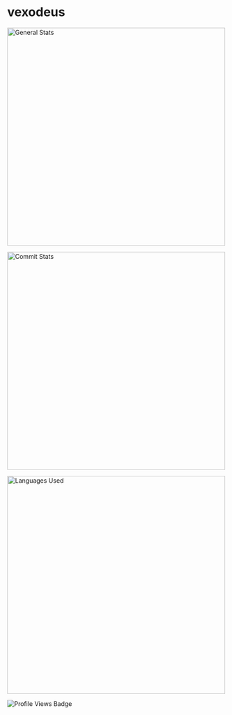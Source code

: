 # vexodeus
<p align="left">
	<img alt="General Stats" width="500" 
	src="https://github-readme-stats.vercel.app/api?username=vexodeus&theme=material-palenight&hide_border=true&count_private=true"/>
  </p>
  <p align="left">
	<img alt="Commit Stats" width="500"
	src="https://github-readme-streak-stats.herokuapp.com/?user=vexodeus&theme=material-palenight&hide_border=true"/>
</p>
<p align="left">
<img alt="Languages Used" width="500"
	src="https://github-readme-stats.vercel.app/api/top-langs/?username=vexodeus&theme=material-palenight&hide_border=true&include_all_commits=true&count_private=true&layout=compact"/>
  </p>
<p align="left">
	<img alt="Profile Views Badge" src="https://visitcount.itsvg.in/api?id=vexodeus&icon=2&color=12" />
</p>
